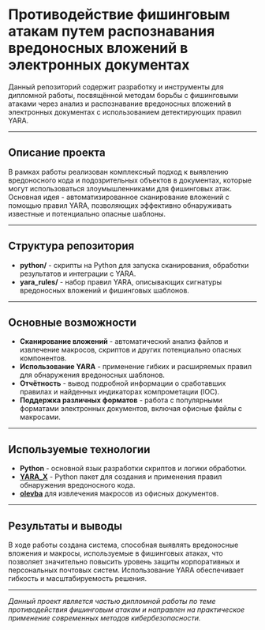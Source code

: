 # Противодействие фишинговым атакам путем распознавания вредоносных вложений в электронных документах

Данный репозиторий содержит разработку и инструменты для дипломной работы, посвящённой методам борьбы с фишинговыми атаками через анализ и распознавание вредоносных вложений в электронных документах с использованием детектирующих правил YARA.

---

## Описание проекта

В рамках работы реализован комплексный подход к выявлению вредоносного кода и подозрительных объектов в документах, которые могут использоваться злоумышленниками для фишинговых атак. Основная идея - автоматизированное сканирование вложений с помощью правил YARA, позволяющих эффективно обнаруживать известные и потенциально опасные шаблоны.

---

## Структура репозитория

- **python/** - скрипты на Python для запуска сканирования, обработки результатов и интеграции с YARA.
- **yara_rules/** - набор правил YARA, описывающих сигнатуры вредоносных вложений и фишинговых шаблонов.
  
---

## Основные возможности

- **Сканирование вложений** - автоматический анализ файлов и извлечение макросов, скриптов и других потенциально опасных компонентов.
- **Использование YARA** - применение гибких и расширяемых правил для обнаружения вредоносных шаблонов.
- **Отчётность** - вывод подробной информации о сработавших правилах и найденных индикаторах компрометации (IOC).
- **Поддержка различных форматов** - работа с популярными форматами электронных документов, включая офисные файлы с макросами.

---
## Используемые технологии

- **Python** - основной язык разработки скриптов и логики обработки.
- **[YARA_X](https://virustotal.github.io/yara-x/docs/api/python/)** - Python пакет для создания и применения правил обнаружения вредоносного кода.
- **[olevba](https://github.com/decalage2/oletools/wiki/olevba)** для извлечения макросов из офисных документов.

---
## Результаты и выводы

В ходе работы создана система, способная выявлять вредоносные вложения и макросы, используемые в фишинговых атаках, что позволяет значительно повысить уровень защиты корпоративных и персональных почтовых систем. Использование YARA обеспечивает гибкость и масштабируемость решения.

---

*Данный проект является частью дипломной работы по теме противодействия фишинговым атакам и направлен на практическое применение современных методов кибербезопасности.*
